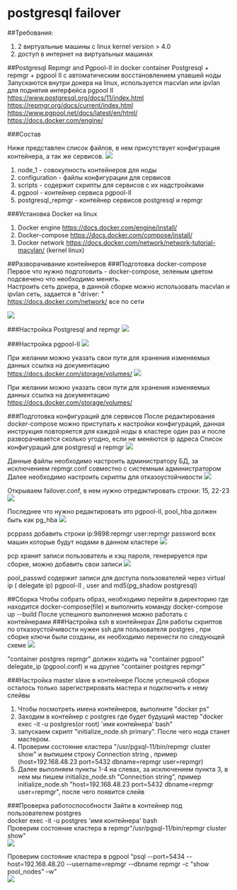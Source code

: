 # postgresql failover

##Требования:

1) 2 виртуальные машины с linux kernel version > 4.0
2) доступ в интернет на виртуальных машинах


##Postgresql Repmgr and Pgpool-II in docker container
Postgresql + repmgr + pgpool II с автоматическим восстановлением упавшей ноды Запускаются внутри докера на linux, используется macvlan или ipvlan для поднятия интерфейса pgpool II
https://www.postgresql.org/docs/11/index.html
https://repmgr.org/docs/current/index.html
https://www.pgpool.net/docs/latest/en/html/
https://docs.docker.com/engine/
 
###Состав

Ниже представлен список файлов, в нем присутствует конфигурация контейнера, а так же сервисов.
![](https://github.com/g-tamanov/postgresql_failover/raw/master/images_readme/1.png)
1) node_1 - совокупность контейнеров для ноды
2) configuration - файлы конфигурации для сервисов
3) scripts - содержит скрипты для сервисов  с их надстройками
4) pgpool - контейнер сервиса pgpool-II
5) postgresql_repmgr - контейнер сервисов postgresql и repmgr


 
###Установка Docker на linux
1) Docker engine https://docs.docker.com/engine/install/
2) Docker-compose https://docs.docker.com/compose/install/
3) Docker network https://docs.docker.com/network/network-tutorial-macvlan/ (kernel linux)
 
##Разворачивание контейнеров
###Подготовка docker-compose\
Первое что нужно подготовить - docker-compose, зеленым цветом подсвечено что необходимо менять.\
Настроить сеть докера, в данной сборке можно использовать macvlan и ipvlan сеть, задается в "driver: " \
https://docs.docker.com/network/ все по сети

![](https://github.com/g-tamanov/postgresql_failover/raw/master/images_readme/2.png) 

###Настройка Postgresql and repmgr
![](https://github.com/g-tamanov/postgresql_failover/raw/master/images_readme/3.png)

###Настройка pgpool-II
![](https://github.com/g-tamanov/postgresql_failover/raw/master/images_readme/4.png) 

При желании можно указать свои пути для хранения изменяемых данных 
ссылка на документацию https://docs.docker.com/storage/volumes/
![](https://github.com/g-tamanov/postgresql_failover/raw/master/images_readme/5.png) 
 
При желании можно указать свои пути для хранения изменяемых данных 
ссылка на документацию https://docs.docker.com/storage/volumes/

###Подготовка конфигураций для сервисов
После редактирования docker-compose можно приступать к настройки конфигураций, данная инструкция повторяется для каждой ноды в кластере один раз и после разворачивается сколько угодно, если не меняются ip адреса
Список конфигураций для postgresql и repmgr
![](https://github.com/g-tamanov/postgresql_failover/raw/master/images_readme/6.png) 

Данные файлы необходимо настроить администратору БД, за исключением repmgr.conf совместно с системным администратором 
Далее необходимо настроить скрипты для отказоустойчивости
![](https://github.com/g-tamanov/postgresql_failover/raw/master/images_readme/7.png) 
 
Открываем failover.conf, в нем нужно отредактировать строки: 15, 22-23
![](https://github.com/g-tamanov/postgresql_failover/raw/master/images_readme/8.png) 
 
Последнее что нужно редактировать это pgpool-II, pool_hba должен быть как pg_hba
![](https://github.com/g-tamanov/postgresql_failover/raw/master/images_readme/9.png) 
 
pcppass добавить строки ip:9898:repmgr user:repmgr password всех машин которые будут нодами в данном кластере
![](https://github.com/g-tamanov/postgresql_failover/raw/master/images_readme/10.png) 
 
pcp хранит записи пользователь и хэш пароля, генерируется при сборке, можно добавить свои записи
![](https://github.com/g-tamanov/postgresql_failover/raw/master/images_readme/11.png) 
 
pool_passwd содержит записи для доступа пользователей через virtual ip ( delegate ip) pgpool-II , user and md5(pg_shadow postgresql)

##Сборка
Чтобы собрать образ, необходимо перейти в директорию где находится docker-compose(file) и выполнить команду docker-compose up --build
После успешного выполнения можно работать с контейнерами
###Настройка ssh в контейнерах
Для работы скриптов по отказоустойчивости нужен ssh для пользователя postgres , при сборке ключи были созданы, их необходимо перенести по следующей схеме
![](https://github.com/g-tamanov/postgresql_failover/raw/master/images_readme/12.png) 
 
"container postgres repmgr" должен ходить на "container pgpool" delegate_ip (pgpool.conf) и на другие "container postgres repmgr"

###Настройка master slave в контейнере
После успешной сборки осталось только зарегистрировать мастера и подключить к нему слейвы
1.	Чтобы посмотреть имена контейнеров, выполните "docker ps"
2.	Заходим в контейнер с postgres где будет будущий мастер "docker exec -it -u postgres(or root) 'имя контейнера' bash"
3.	 запускаем скрипт "initialize_node.sh primary". После чего нода станет мастером.
4.	Проверим состояние кластера "/usr/pgsql-11/bin/repmgr cluster show" и выпишем строку Connection string , пример (host=192.168.48.23 port=5432 dbname=repmgr user=repmgr)
5.	Далее выполняем пункты 1-4 на слевах, за исключением пункта 3, в нем мы пишем initialize_node.sh "Connection string", пример initialize_node.sh "host=192.168.48.23 port=5432 dbname=repmgr user=repmgr", после чего появится слейв

###Проверка работоспособности
Зайти в контейнер под пользователем postgres \
docker exec -it -u postgres 'имя контейнера' bash \
Проверим состояние кластера в repmgr"/usr/pgsql-11/bin/repmgr cluster show" \
![](https://github.com/g-tamanov/postgresql_failover/raw/master/images_readme/13.png) 

Проверим состояние кластера в pgpool “psql --port=5434  --host=192.168.48.20 --username=repmgr --dbname repmgr  -c "show pool_nodes" –w” \
![](https://github.com/g-tamanov/postgresql_failover/raw/master/images_readme/14.png) 



